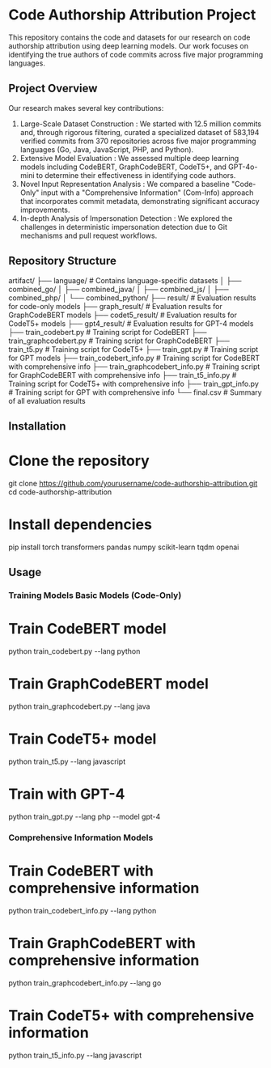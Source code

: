 # Code Authorship Attribution Project
This repository contains the code and datasets for our research on code authorship attribution using deep learning models. Our work focuses on identifying the true authors of code commits across five major programming languages.

## Project Overview
Our research makes several key contributions:

1. Large-Scale Dataset Construction : We started with 12.5 million commits and, through rigorous filtering, curated a specialized dataset of 583,194 verified commits from 370 repositories across five major programming languages (Go, Java, JavaScript, PHP, and Python).
2. Extensive Model Evaluation : We assessed multiple deep learning models including CodeBERT, GraphCodeBERT, CodeT5+, and GPT-4o-mini to determine their effectiveness in identifying code authors.
3. Novel Input Representation Analysis : We compared a baseline "Code-Only" input with a "Comprehensive Information" (Com-Info) approach that incorporates commit metadata, demonstrating significant accuracy improvements.
4. In-depth Analysis of Impersonation Detection : We explored the challenges in deterministic impersonation detection due to Git mechanisms and pull request workflows.
## Repository Structure
artifact/
├── language/                  # Contains language-specific datasets
│   ├── combined_go/
│   ├── combined_java/
│   ├── combined_js/
│   ├── combined_php/
│   └── combined_python/
├── result/                    # Evaluation results for code-only models
├── graph_result/              # Evaluation results for GraphCodeBERT models
├── codet5_result/             # Evaluation results for CodeT5+ models
├── gpt4_result/               # Evaluation results for GPT-4 models
├── train_codebert.py          # Training script for CodeBERT
├── train_graphcodebert.py     # Training script for GraphCodeBERT
├── train_t5.py                # Training script for CodeT5+
├── train_gpt.py               # Training script for GPT models
├── train_codebert_info.py     # Training script for CodeBERT with comprehensive info
├── train_graphcodebert_info.py # Training script for GraphCodeBERT with comprehensive info
├── train_t5_info.py           # Training script for CodeT5+ with comprehensive info
├── train_gpt_info.py          # Training script for GPT with comprehensive info
└── final.csv                  # Summary of all evaluation results

## Installation
# Clone the repository
git clone https://github.com/yourusername/code-authorship-attribution.git
cd code-authorship-attribution

# Install dependencies
pip install torch transformers pandas numpy scikit-learn tqdm openai

## Usage
### Training Models Basic Models (Code-Only)
# Train CodeBERT model
python train_codebert.py --lang python

# Train GraphCodeBERT model
python train_graphcodebert.py --lang java

# Train CodeT5+ model
python train_t5.py --lang javascript

# Train with GPT-4
python train_gpt.py --lang php --model gpt-4

### Comprehensive Information Models
# Train CodeBERT with comprehensive information
python train_codebert_info.py --lang python

# Train GraphCodeBERT with comprehensive information
python train_graphcodebert_info.py --lang go

# Train CodeT5+ with comprehensive information
python train_t5_info.py --lang javascript
